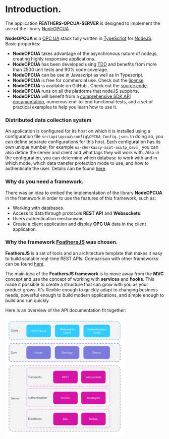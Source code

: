 
# Introduction.

The application **FEATHERS-OPCUA-SERVER** is designed to implement the use of the library
[NodeOPCUA](https://node-opcua.github.io/) .  

**NodeOPCUA** is a [OPC UA](https://opcfoundation.org/faq/what-is-opc-ua/) stack fully written in [TypeScript](https://www.typescriptlang.org/) for [NodeJS](http://nodejs.org/). Basic properties:

* **NodeOPCUA** takes advantage of the asynchronous nature of node.js, creating highly responsive applications.
* **NodeOPCUA** has been developed using [TDD](https://en.wikipedia.org/wiki/Test_Driven_Development) and benefits from more than 2500 unit tests and 90% code coverage.
* **NodeOPCUA** can be use in Javascript as well as in Typescript.
* **NodeOPCUA** is free for commercial use. Check out the [license](https://raw.githubusercontent.com/node-opcua/node-opcua/master/LICENSE).
* **NodeOPCUA** is available on GitHub . Check out the [source code](https://github.com/node-opcua/node-opcua).
* **NodeOPCUA** runs on all the platforms that nodeJS supports.
* **NodeOPCUA** will benefit from a [comprehensive SDK API documentation](https://node-opcua.github.io/api_doc/index.html), numerous end-to-end functional tests, and a set of practical examples to help you learn how to use it.

### Distributed data collection system

An application is configured for its host on which it is installed using a configuration file `src\api\opcua\config\OPCUA_Config.json`. In doing so, you can define separate configurations for this host. Each configuration has its own unique number, for example `ua-cherkassy-azot-asutp_dev1` , you can also define the server and client and what tags they will work with. Also in the configuration, you can determine which database to work with and in which mode, which data transfer protection mode to use, and how to authenticate the user. Details can be found [here](/feathers-opcua-server/tutorial/part6_configuration/#opcua_config).

### Why do you need a framework.

There was an idea to embed the implementation of the library **NodeOPCUA** in the framework in order to use the features of this framework, such as:

* Working with databases.
* Access to data through protocols **REST API** and **Websockets**.
* Users authentication mechanisms.
* Create a client application and display **OPC UA** data in the client application.

### Why the framework [FeathersJS](https://docs.feathersjs.com/) was chosen.

**FeathersJS** is a set of tools and an architecture template that makes it easy to build scalable real-time REST APIs. Comparison with other frameworks can be found [here](https://feathersjs.com/comparison).

The main idea of the **FeathersJS framework** is to move away from the **MVC** concept and use the concept of working with **services** and **hooks**. This made it possible to create a structure that can grow with you as your product grows. It's flexible enough to quickly adapt to changing business needs, powerful enough to build modern applications, and simple enough to build and run quickly.

Here is an overview of the API documentation fit together:

<img alt="Feathers architecture overview" src="Feathers architecture-overview.svg" style="width:75%;">


